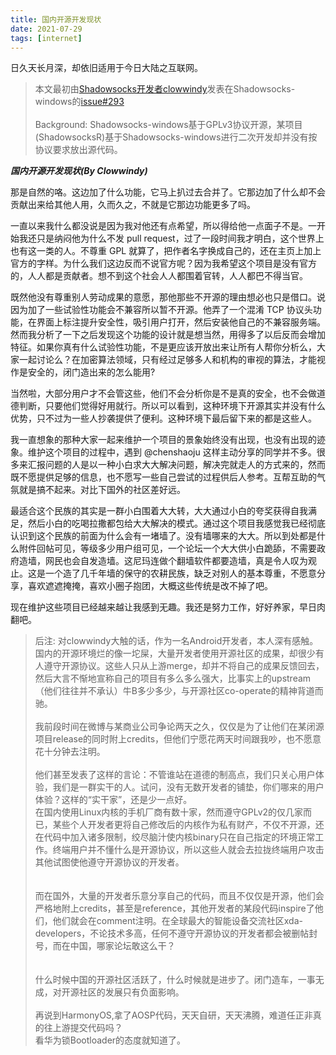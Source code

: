 ```yaml
---
title: 国内开源开发现状
date: 2021-07-29
tags: [internet]
---
```

日久天长月深，却依旧适用于今日大陆之互联网。
<!-- more -->

> 本文最初由[Shadowsocks开发者clowwindy](https://github.com/clowwindy)发表在Shadowsocks-windows的[issue#293](https://github.com/shadowsocks/shadowsocks-windows/issues/293#issuecomment-132253168)<br><br> Background: Shadowsocks-windows基于GPLv3协议开源，某项目(ShadowsocksR)基于Shadowsocks-windows进行二次开发却并没有按协议要求放出源代码。

_**国内开源开发现状(By Clowwindy)**_

那是自然的咯。这边加了什么功能，它马上扒过去合并了。它那边加了什么却不会贡献出来给其他人用，久而久之，不就是它那边功能更多了吗。

一直以来我什么都没说是因为我对他还有点希望，所以得给他一点面子不是。一开始我还只是纳闷他为什么不发 pull request，过了一段时间我才明白，这个世界上也有这一类的人。不尊重 GPL 就算了，把作者名字换成自己的，还在主页上加上官方的字样。为什么我们这边反而不说官方呢？因为我希望这个项目是没有官方的，人人都是贡献者。想不到这个社会人人都围着官转，人人都巴不得当官。

既然他没有尊重别人劳动成果的意愿，那他那些不开源的理由想必也只是借口。说因为加了一些试验性功能会不兼容所以暂不开源。他弄了一个混淆 TCP 协议头功能，在界面上标注提升安全性，吸引用户打开，然后安装他自己的不兼容服务端。然而我分析了一下之后发现这个功能的设计就是想当然，用得多了以后反而会增加特征。如果你真有什么试验性功能，不是更应该开放出来让所有人帮你分析么，大家一起讨论么？在加密算法领域，只有经过足够多人和机构的审视的算法，才能视作是安全的，闭门造出来的怎么能用?

当然啦，大部分用户才不会管这些，他们不会分析你是不是真的安全，也不会做道德判断，只要他们觉得好用就行。所以可以看到，这种环境下开源其实并没有什么优势，只不过为一些人抄袭提供了便利。这种环境下最后留下来的都是这些人。

我一直想象的那种大家一起来维护一个项目的景象始终没有出现，也没有出现的迹象。维护这个项目的过程中，遇到 @chenshaoju 这样主动分享的同学并不多。很多来汇报问题的人是以一种小白求大大解决问题，解决完就走人的方式来的，然而既不愿提供足够的信息，也不愿写一些自己尝试的过程供后人参考。互帮互助的气氛就是搞不起来。对比下国外的社区差好远。

最适合这个民族的其实是一群小白围着大大转，大大通过小白的夸奖获得自我满足，然后小白的吃喝拉撒都包给大大解决的模式。通过这个项目我感觉我已经彻底认识到这个民族的前面为什么会有一堵墙了。没有墙哪来的大大。所以到处都是什么附件回帖可见，等级多少用户组可见，一个论坛一个大大供小白跪舔，不需要政府造墙，网民也会自发造墙。这尼玛连做个翻墙软件都要造墙，真是令人叹为观止。这是一个造了几千年墙的保守的农耕民族，缺乏对别人的基本尊重，不愿意分享，喜欢遮遮掩掩，喜欢小圈子抱团，大概这些传统是改不掉了吧。

现在维护这些项目已经越来越让我感到无趣。我还是努力工作，好好养家，早日肉翻吧。

> 后注: 对clowwindy大触的话，作为一名Android开发者，本人深有感触。国内的开源环境烂的像一坨屎，大量开发者使用开源社区的成果，却很少有人遵守开源协议。这些人只从上游merge，却并不将自己的成果反馈回去，然后大言不惭地宣称自己的项目有多么多么强大，比事实上的upstream（他们往往并不承认）牛B多少多少，与开源社区co-operate的精神背道而驰。<br><br>我前段时间在微博与某商业公司争论两天之久，仅仅是为了让他们在某闭源项目release的同时附上credits，但他们宁愿花两天时间跟我吵，也不愿意花十分钟去注明。<br><br>他们甚至发表了这样的言论：不管谁站在道德的制高点，我们只关心用户体验，我们是一群实干的人。试问，没有无数开发者的铺垫，你们哪来的用户体验？这样的“实干家”，还是少一点好。<br> 在国内使用Linux内核的手机厂商有数十家，然而遵守GPLv2的仅几家而已，某些个人开发者更将自己修改后的内核作为私有财产，不仅不开源，还在代码中加入诸多限制，绞尽脑汁使内核binary只在自己指定的环境正常工作。终端用户并不懂什么是开源协议，所以这些人就会去拉拢终端用户攻击其他试图使他遵守开源协议的开发者。<br> <br><br>而在国外，大量的开发者乐意分享自己的代码，而且不仅仅是开源，他们会严格地附上credits，甚至是reference，其他开发者的某段代码inspire了他们，他们就会在comment注明。在全球最大的智能设备交流社区xda-developers，不论技术多高，任何不遵守开源协议的开发者都会被删帖封号，而在中国，哪家论坛敢这么干？<br> <br><br>什么时候中国的开源社区活跃了，什么时候就是进步了。闭门造车，一事无成，对开源社区的发展只有负面影响。 <br><br>再说到HarmonyOS,拿了AOSP代码，天天自研，天天沸腾，难道任正非真的往上游提交代码吗？<br>看华为锁Bootloader的态度就知道了。

